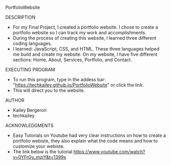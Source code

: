 PortfolioWebsite

DESCRIPTION
- For my Final Project, I created a portfolio website. I chose to create a portfolio website so I can track my work and accomplishments.
- During the process of creating this website, I learned three different coding languages.
- I learned: JavaScript, CSS, and HTML. These three languages helped me build and create my website. On my website, I have five different sections:
Home, About, Services, Portfolio, and Contact.

EXECUTING PROGRAM
- To run this program, type in the addess bar: "https://techkailey.github.io/PortfolioWebsite" or click the link.
- This will direct you to the website.

AUTHOR
- Kailey Bergeron
- techkailey

ACKNOWLEDGMENTS
- Easy Tutorials on Youtube had very clear instructions on how to create a portfolio webiste, they also explain what the code means and how to customize your webiste.
- The link below is the tutorial
https://www.youtube.com/watch?v=0YFrGy_mzjY&t=1399s
